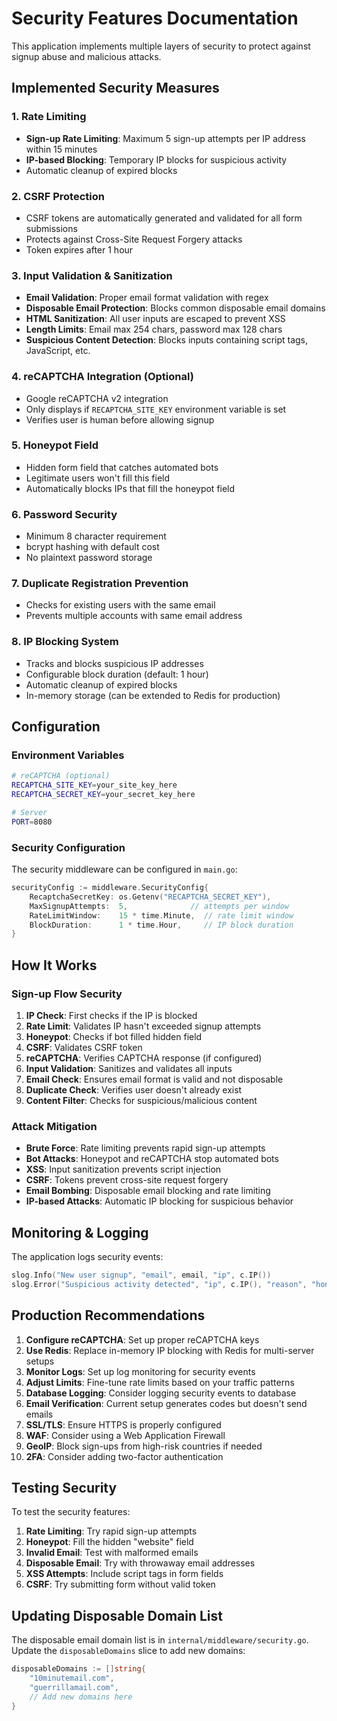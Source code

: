 # Security Features Documentation

This application implements multiple layers of security to protect against signup abuse and malicious attacks.

## Implemented Security Measures

### 1. Rate Limiting
- **Sign-up Rate Limiting**: Maximum 5 sign-up attempts per IP address within 15 minutes
- **IP-based Blocking**: Temporary IP blocks for suspicious activity
- Automatic cleanup of expired blocks

### 2. CSRF Protection
- CSRF tokens are automatically generated and validated for all form submissions
- Protects against Cross-Site Request Forgery attacks
- Token expires after 1 hour

### 3. Input Validation & Sanitization
- **Email Validation**: Proper email format validation with regex
- **Disposable Email Protection**: Blocks common disposable email domains
- **HTML Sanitization**: All user inputs are escaped to prevent XSS
- **Length Limits**: Email max 254 chars, password max 128 chars
- **Suspicious Content Detection**: Blocks inputs containing script tags, JavaScript, etc.

### 4. reCAPTCHA Integration (Optional)
- Google reCAPTCHA v2 integration
- Only displays if `RECAPTCHA_SITE_KEY` environment variable is set
- Verifies user is human before allowing signup

### 5. Honeypot Field
- Hidden form field that catches automated bots
- Legitimate users won't fill this field
- Automatically blocks IPs that fill the honeypot field

### 6. Password Security
- Minimum 8 character requirement
- bcrypt hashing with default cost
- No plaintext password storage

### 7. Duplicate Registration Prevention
- Checks for existing users with the same email
- Prevents multiple accounts with same email address

### 8. IP Blocking System
- Tracks and blocks suspicious IP addresses
- Configurable block duration (default: 1 hour)
- Automatic cleanup of expired blocks
- In-memory storage (can be extended to Redis for production)

## Configuration

### Environment Variables

```bash
# reCAPTCHA (optional)
RECAPTCHA_SITE_KEY=your_site_key_here
RECAPTCHA_SECRET_KEY=your_secret_key_here

# Server
PORT=8080
```

### Security Configuration

The security middleware can be configured in `main.go`:

```go
securityConfig := middleware.SecurityConfig{
    RecaptchaSecretKey: os.Getenv("RECAPTCHA_SECRET_KEY"),
    MaxSignupAttempts:  5,              // attempts per window
    RateLimitWindow:    15 * time.Minute,  // rate limit window
    BlockDuration:      1 * time.Hour,     // IP block duration
}
```

## How It Works

### Sign-up Flow Security

1. **IP Check**: First checks if the IP is blocked
2. **Rate Limit**: Validates IP hasn't exceeded signup attempts
3. **Honeypot**: Checks if bot filled hidden field
4. **CSRF**: Validates CSRF token
5. **reCAPTCHA**: Verifies CAPTCHA response (if configured)
6. **Input Validation**: Sanitizes and validates all inputs
7. **Email Check**: Ensures email format is valid and not disposable
8. **Duplicate Check**: Verifies user doesn't already exist
9. **Content Filter**: Checks for suspicious/malicious content

### Attack Mitigation

- **Brute Force**: Rate limiting prevents rapid sign-up attempts
- **Bot Attacks**: Honeypot and reCAPTCHA stop automated bots
- **XSS**: Input sanitization prevents script injection
- **CSRF**: Tokens prevent cross-site request forgery
- **Email Bombing**: Disposable email blocking and rate limiting
- **IP-based Attacks**: Automatic IP blocking for suspicious behavior

## Monitoring & Logging

The application logs security events:

```go
slog.Info("New user signup", "email", email, "ip", c.IP())
slog.Error("Suspicious activity detected", "ip", c.IP(), "reason", "honeypot")
```

## Production Recommendations

1. **Configure reCAPTCHA**: Set up proper reCAPTCHA keys
2. **Use Redis**: Replace in-memory IP blocking with Redis for multi-server setups
3. **Monitor Logs**: Set up log monitoring for security events
4. **Adjust Limits**: Fine-tune rate limits based on your traffic patterns
5. **Database Logging**: Consider logging security events to database
6. **Email Verification**: Current setup generates codes but doesn't send emails
7. **SSL/TLS**: Ensure HTTPS is properly configured
8. **WAF**: Consider using a Web Application Firewall
9. **GeoIP**: Block sign-ups from high-risk countries if needed
10. **2FA**: Consider adding two-factor authentication

## Testing Security

To test the security features:

1. **Rate Limiting**: Try rapid sign-up attempts
2. **Honeypot**: Fill the hidden "website" field
3. **Invalid Email**: Test with malformed emails
4. **Disposable Email**: Try with throwaway email addresses
5. **XSS Attempts**: Include script tags in form fields
6. **CSRF**: Try submitting form without valid token

## Updating Disposable Domain List

The disposable email domain list is in `internal/middleware/security.go`. Update the `disposableDomains` slice to add new domains:

```go
disposableDomains := []string{
    "10minutemail.com",
    "guerrillamail.com",
    // Add new domains here
}
```
